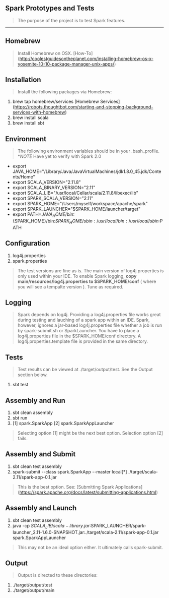Spark Prototypes and Tests
--------------------------
>The purpose of the project is to test Spark features.

***

Homebrew
--------
>Install Homebrew on OSX. [How-To] (http://coolestguidesontheplanet.com/installing-homebrew-os-x-yosemite-10-10-package-manager-unix-apps/)

Installation
------------
>Install the following packages via Homebrew:

1. brew tap homebrew/services [Homebrew Services] (https://robots.thoughtbot.com/starting-and-stopping-background-services-with-homebrew)
2. brew install scala
3. brew install sbt

Environment
-----------
>The following environment variables should be in your .bash_profile. **NOTE* Have yet to verify with Spark 2.0

- export JAVA_HOME="/Library/Java/JavaVirtualMachines/jdk1.8.0_45.jdk/Contents/Home"
- export SCALA_VERSION="2.11.8"
- export SCALA_BINARY_VERSION="2.11"
- export SCALA_LIB="/usr/local/Cellar/scala/2.11.8/libexec/lib"
- export SPARK_SCALA_VERSION="2.11"
- export SPARK_HOME="/Users/myself/workspace/apache/spark"
- export SPARK_LAUNCHER="$SPARK_HOME/launcher/target"
- export PATH=${JAVA_HOME}/bin:${SPARK_HOME}/bin:${SPARK_HOME}/sbin:/usr/local/bin:/usr/local/sbin:$PATH

Configuration
-------------
1. log4j.properties
2. spark.properties

>The test versions are fine as is. The main version of log4j.properties is only used within your IDE. To enable Spark
logging, **copy main/resources/log4j.properties to $SPARK_HOME/conf** ( where you will see a tempalte version ). Tune as required.

Logging
-------
>Spark depends on log4j. Providing a log4j.properties file works great during testing and lauching of a spark app within an IDE.
Spark, however, ignores a jar-based log4j.properties file whether a job is run by spark-submit.sh or SparkLauncher. You have to
place a log4j.properties file in the $SPARK_HOME/conf directory. A log4j.properties.template file is provided in the same directory.

Tests
-----
>Test results can be viewed at ./target/output/test. See the Output section below.

1. sbt test

Assembly and Run
----------------
1. sbt clean assembly
2. sbt run
3. [1] spark.SparkApp   [2] spark.SparkAppLauncher

>Selecting option [1] might be the next best option. Selection option [2] fails.

Assembly and Submit
-------------------
1. sbt clean test assembly
2. spark-submit --class spark.SparkApp --master local[*] ./target/scala-2.11/spark-app-0.1.jar

>This is the best option. See: [Submitting Spark Applications] (https://spark.apache.org/docs/latest/submitting-applications.html)

Assembly and Launch
-------------------
1. sbt clean test assembly
2. java -cp $SCALA_LIB/scala-library.jar:$SPARK_LAUNCHER/spark-launcher_2.11-1.6.0-SNAPSHOT.jar:./target/scala-2.11/spark-app-0.1.jar spark.SparkAppLauncher

>This may not be an ideal option either. It ultimately calls spark-submit.

Output
------
>Output is directed to these directories:

1. ./target/output/test
2. ./target/output/main